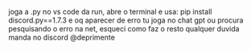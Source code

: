 
joga a .py no vs code
da run, abre o terminal e usa:
pip install discord.py==1.7.3
e oq aparecer de erro tu joga no chat gpt ou procura pesquisando o erro na net, esqueci como faz o resto 
qualquer duvida manda no discord @deprimente
